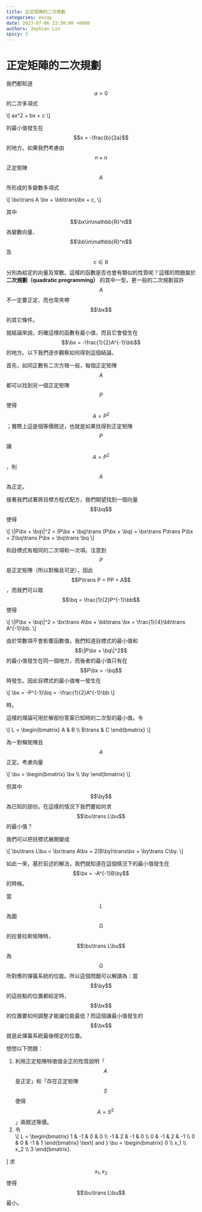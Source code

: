 ```yaml
---
title: 正定矩陣的二次規劃
categories: essay
date: 2023-07-06 23:50:00 +0800
authors: Jephian Lin
spicy: 3
---
```


# 正定矩陣的二次規劃

我們都知道 $$a > 0$$ 的二次多項式  

<div>\[
    ax^2 + bx + c
\]</div>

的最小值發生在 $$x = -\frac{b}{2a}$$ 的地方。如果我們考慮由 $$n\times n$$ 正定矩陣 $$A$$ 所形成的多變數多項式  

<div>\[
    \bx\trans A \bx + \bb\trans\bx + c,
\]</div>

其中 $$\bx\in\mathbb{R}^n$$ 為變數向量、$$\bb\in\mathbb{R}^n$$ 及 $$c\in\mathbb{R}$$ 分別為給定的向量及常數。這樣的函數是否也會有類似的性質呢？這樣的問題屬於 **二次規劃（quadratic programming）** 的其中一型，更一般的二次規劃容許 $$A$$ 不一定要正定、而也常夾帶 $$\bx$$ 的其它條件。

就結論來說，的確這樣的函數有最小值，而且它會發生在 $$\bx = -\frac{1}{2}A^{-1}\bb$$ 的地方。以下我們逐步觀察如何得到這個結論。

首先，如同正數有二次方根一般，每個正定矩陣 $$A$$ 都可以找到另一個正定矩陣 $$P$$ 使得 $$A = P^2$$；實際上這是個等價敘述，也就是如果找得到正定矩陣 $$P$$ 讓 $$A = P^2$$，則 $$A$$ 為正定。

接著我們試著將目標方程式配方，我們期望找到一個向量 $$\bq$$ 使得

<div>\[
    \|P\bx + \bq\|^2 = (P\bx + \bq)\trans (P\bx + \bq) = \bx\trans P\trans P\bx + 2\bq\trans P\bx + \bq\trans \bq
\]</div>

和目標式有相同的二次項和一次項。注意到 $$P$$ 是正定矩陣（所以對稱且可逆），因此 $$P\trans P = PP = A$$，而我們可以取 $$\bq = \frac{1}{2}P^{-1}\bb$$ 使得  

<div>\[
    \|P\bx + \bq\|^2 = \bx\trans A\bx + \bb\trans \bx + \frac{1}{4}\bb\trans A^{-1}\bb.
\]</div>

由於常數項不會影響函數值，我們知道目標式的最小值和 $$\|P\bx + \bq\|^2$$ 的最小值發生在同一個地方，而後者的最小值只有在 $$P\bx = -\bq$$ 時發生。因此目標式的最小值唯一發生在  

<div>\[
    \bx = -P^{-1}\bq = -\frac{1}{2}A^{-1}\bb
\]</div>

時。

這樣的理論可用於解部份答案已知時的二次型的最小值。令  

<div>\[
    L = \begin{bmatrix}
    A & B \\
    B\trans & C
    \end{bmatrix}
\]</div>

為一對稱矩陣且 $$A$$ 正定。考慮向量  

<div>\[
    \bu = \begin{bmatrix} \bx \\ \by \end{bmatrix}
\]</div>

但其中 $$\by$$ 為已知的部份。在這樣的情況下我們要如何求 $$\bu\trans L\bu$$ 的最小值？

我們可以把目標式展開變成  

<div>\[
    \bu\trans L\bu = \bx\trans A\bx + 2(B\by)\trans\bx + \by\trans C\by.
\]</div>

如此一來，基於前述的解法，我們就知道在這個情況下的最小值發生在 $$\bx = -A^{-1}B\by$$ 的時候。

當 $$L$$ 為圖 $$G$$ 的拉普拉斯矩陣時，$$\bu\trans L\bu$$ 為 $$G$$ 所對應的彈簧系統的位能。所以這個問題可以解讀為：當 $$\by$$ 的這些點的位置都給定時，$$\bx$$ 的位置要如何調整才能讓位能最低？而這個讓最小值發生的 $$\bx$$ 就是此彈簧系統最後穩定的位置。


想想以下問題：

1. 利用正定矩陣特徵值全正的性質說明「$$A$$ 是正定」和「存在正定矩陣 $$S$$ 使得 $$A = S^2$$」兩敘述等價。
2. 令  
    <div>\[
    L = \begin{bmatrix}
    1 & -1 & 0 & 0 \\
    -1 & 2 & -1 & 0 \\
    0 & -1 & 2 & -1 \\
    0 & 0 & -1 & 1
    \end{bmatrix} \text{ and } 
    \bu = \begin{bmatrix} 0 \\ x_1 \\ x_2 \\ 3 \end{bmatrix}.
\]</div>
求 $$x_1, x_2$$ 使得 $$\bu\trans L\bu$$ 最小。
